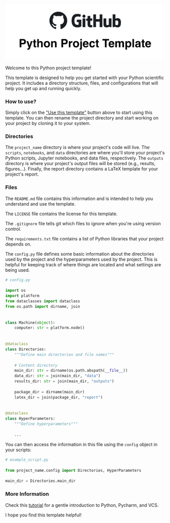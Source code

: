 ![](report/img/repository-template.png)

[//]: # (## Python Scientific Project Template)

Welcome to this Python project template!

This template is designed to help you get started with your Python scientific project. It includes a directory structure, files, and configurations that will help you get up and running quickly.

### How to use?

Simply click on the ["Use this template"](https://github.com/robinthibaut/project_template/generate) button above to start using this template. You can then rename the project directory and start working on your project by cloning it to your system.

### Directories
The `project_name` directory is where your project's code will live. The `scripts`, `notebooks`, and `data` directories are where you'll store your project's Python scripts, Jupyter notebooks, and data files, respectively. The `outputs` directory is where your project's output files will be stored (e.g., results, figures...). Finally, the report directory contains a LaTeX template for your project's report.

### Files
The `README.md` file contains this information and is intended to help you understand and use the template.

The `LICENSE` file contains the license for this template.

The `.gitignore` file tells git which files to ignore when you're using version control.

The `requirements.txt` file contains a list of Python libraries that your project depends on.

The `config.py` file defines some basic information about the directories used by the project and the hyperparameters used by the project. This is helpful for keeping track of where things are located and what settings are being used.

```python
# config.py

import os
import platform
from dataclasses import dataclass
from os.path import dirname, join


class Machine(object):
    computer: str = platform.node()


@dataclass
class Directories:
    """Define main directories and file names"""

    # Content directory
    main_dir: str = dirname(os.path.abspath(__file__))
    data_dir: str = join(main_dir, "data")
    results_dir: str = join(main_dir, "outputs")

    package_dir = dirname(main_dir)
    latex_dir = join(package_dir, "report")


@dataclass
class HyperParameters:
    """Define hyperparameters"""

    ...

```

You can then access the information in this file using the `config` object in your scripts:

```python
# example_script.py

from project_name.config import Directories, HyperParameters

main_dir = Directories.main_dir
```

### More Information
Check this [tutorial](https://medium.com/python-in-plain-english/a-gentle-introduction-to-python-with-pycharm-367f6b73364a) for a gentle introduction to Python, Pycharm, and VCS.

I hope you find this template helpful!